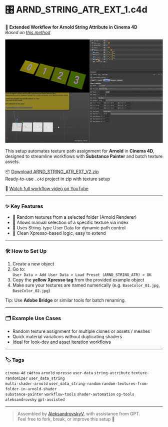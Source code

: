# 🎛️ ARND_STRING_ATR_EXT_1.c4d

🔧 **Extended Workflow for Arnold String Attribute in Cinema 4D**  
_Based on [this method](https://www.youtube.com/watch?v=EAzoIx2vrm0)_

![preview](../!ALL-PREVIEW/Arnold_String-Path_Randomizer_Selector.gif)

This setup automates texture path assignment for **Arnold** in **Cinema 4D**, designed to streamline workflows with **Substance Painter** and batch texture assets.

📦 [Download ARND_STRING_ATR_EXT_V2.zip](https://raw.githubusercontent.com/AleksandrovskyV/Cinema4D-Projects/main/!ZIP_ARHIVES/ARND_STRING_ATR_EXT_V2.zip)   
Ready-to-use `.c4d` project in zip with texture setup

🎥 [Watch full workflow video on YouTube](https://www.youtube.com/watch?v=nXuQmZuPT0I)

---

### ✨ Key Features
- 🎲 Random textures from a selected folder (Arnold Renderer)   
- 🎯 Allows manual selection of a specific texture via index  
- 🧠 Uses String-type User Data for dynamic path control  
- 🧩 Clean Xpresso-based logic, easy to extend

---

### 🛠 How to Set Up
1. Create a new object  
2. Go to:  
   `User Data > Add User Data > Load Preset (ARND_STRING_ATR) > OK`  
3. Copy the **yellow Xpresso tag** from the provided example object  
4. Make sure your textures are named numerically (e.g. `BaseColor_01.jpg`, `BaseColor_02.jpg`)

Tip: Use **Adobe Bridge** or similar tools for batch renaming.

---

### 🗂 Example Use Cases
- Random texture assignment for multiple clones or assets / meshes 
- Quick material variations without duplicating shaders  
- Ideal for look-dev and asset iteration workflows

---

### 🏷 Tags
`cinema-4d` `c4dtoa` `arnold` `xpresso` `user-data` `string-attribute` `texture-randomizer` `user_data_string`  
`multi-shader-arnold` `user_data_string-random` `random-textures-from-folder-in-arnold-shader`   
`substance-painter` `workflow-tools` `shader-automation` `cg-tools` `aleksandrovsky` `gpt-assisted`

---

> Assembled by [AleksandrovskyV](https://github.com/AleksandrovskyV), with assistance from GPT.  
> Feel free to fork, break, or improve this setup 🔧
